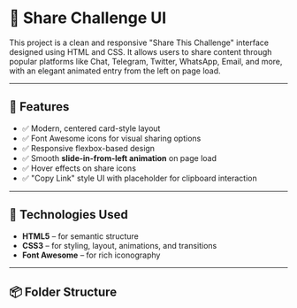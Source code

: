 # 🔗 Share Challenge UI

This project is a clean and responsive "Share This Challenge" interface designed using HTML and CSS. It allows users to share content through popular platforms like Chat, Telegram, Twitter, WhatsApp, Email, and more, with an elegant animated entry from the left on page load.

---

## 🎯 Features

- ✅ Modern, centered card-style layout
- ✅ Font Awesome icons for visual sharing options
- ✅ Responsive flexbox-based design
- ✅ Smooth **slide-in-from-left animation** on page load
- ✅ Hover effects on share icons
- ✅ "Copy Link" style UI with placeholder for clipboard interaction

---

## 🧰 Technologies Used

- **HTML5** – for semantic structure  
- **CSS3** – for styling, layout, animations, and transitions  
- **Font Awesome** – for rich iconography

---

## 📦 Folder Structure

